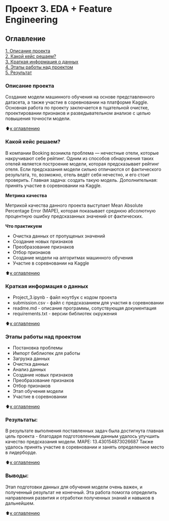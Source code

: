 # Проект 3. EDA + Feature Engineering

## Оглавление  
[1. Описание проекта]()  
[2. Какой кейс решаем?]()  
[3. Краткая информация о данных]()  
[4. Этапы работы над проектом]()  
[5. Результат]() 

### Описание проекта    

Создание модели машинного обучения на основе представленного датасета, а также участие в соревновании на платформе Kaggle.
Основная работа по проекту заключается в тщательной очистке, проектировании признаков и разведывательном анализе с целью повышения точности модели.

:arrow_up:[к оглавлению]()


### Какой кейс решаем?  

В компании Booking возникла проблема —  нечестные отели, которые накручивают себе рейтинг. Одним из способов обнаружения таких отелей является построение модели, которая предсказывает рейтинг отеля. Если предсказания модели сильно отличаются от фактического результата, то, возможно, отель ведёт себя нечестно, и его стоит проверить.
Главная задача: создать такую модель. 
Дополнительная: принять участие в соревновании на Kaggle.


**Метрика качества**   

Метрикой качества данного проекта выступает Mean Absolute Percentage Error (MAPE), которая показывает среднюю абсолютную процентную ошибку предсказанных значений от фактических.  

**Что практикуем**    

* Очистка данных от пропущеных значений
* Создание новых признаков
* Преобразование признаков
* Отбор признаков
* Создание модели на алгоритмах машинного обучения
* Участие в соревновании на Kaggle

:arrow_up:[к оглавлению]()


### Краткая информация о данных

* Project_3.ipynb - файл ноутбук с кодом проекта
* submission.csv - файл с предсказанием для участия в соревновании
* readme.md - описание программы, сопуствующая документация
* requirements.txt - версии библиотек окружения

  
:arrow_up:[к оглавлению]()


### Этапы работы над проектом  

* Постановка проблемы
* Импорт библиотек для работы
* Загрузка данных
* Очистка данных
* Анализ данных
* Создание новых признаков
* Преобразование признаков
* Отбор признаков
* Этап обучения модели
* Участие в соревновании


:arrow_up:[к оглавлению]()


### Результаты:  

В результате выполнения поставленных задач была достигнута главная цель проекта - благодаря подготовленным данным удалось улучшить качество предсказания модели.
MAPE: 13.430154873026687
Также удалось принять участие в соревновании и занять определенное место в лидерборде.

:arrow_up:[к оглавлению]()


### Выводы:  

Этап подготовки данных для обучения модели очень важен, и полученный результат не конечный. 
Эта работа помогла определить направления развития и отработки полученных знаний и навыков в дальнейшем.

:arrow_up:[к оглавлению]()
